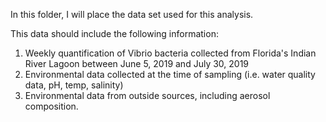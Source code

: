 In this folder, I will place the data set used for this analysis. 

This data should include the following information: 
1. Weekly quantification of Vibrio bacteria collected from Florida's Indian River Lagoon between June 5, 2019 and July 30, 2019
2. Environmental data collected at the time of sampling (i.e. water quality data, pH, temp, salinity)
3. Environmental data from outside sources, including aerosol composition. 